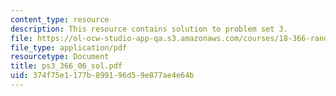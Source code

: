```yaml
---
content_type: resource
description: This resource contains solution to problem set 3.
file: https://ol-ocw-studio-app-qa.s3.amazonaws.com/courses/18-366-random-walks-and-diffusion-fall-2006/374f75e1177b899196d59e877ae4e64b_ps3_366_06_sol.pdf
file_type: application/pdf
resourcetype: Document
title: ps3_366_06_sol.pdf
uid: 374f75e1-177b-8991-96d5-9e877ae4e64b
---
```

